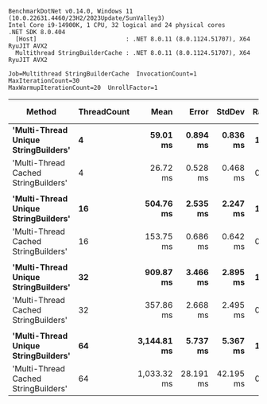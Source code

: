 ```

BenchmarkDotNet v0.14.0, Windows 11 (10.0.22631.4460/23H2/2023Update/SunValley3)
Intel Core i9-14900K, 1 CPU, 32 logical and 24 physical cores
.NET SDK 8.0.404
  [Host]                         : .NET 8.0.11 (8.0.1124.51707), X64 RyuJIT AVX2
  Multithread StringBuilderCache : .NET 8.0.11 (8.0.1124.51707), X64 RyuJIT AVX2

Job=Multithread StringBuilderCache  InvocationCount=1  MaxIterationCount=30  
MaxWarmupIterationCount=20  UnrollFactor=1  

```
| Method                               | ThreadCount | Mean        | Error     | StdDev    | Ratio | RatioSD | Gen0         | Gen1         | Allocated   | Alloc Ratio |
|------------------------------------- |------------ |------------:|----------:|----------:|------:|--------:|-------------:|-------------:|------------:|------------:|
| **&#39;Multi-Thread Unique StringBuilders&#39;** | **4**           |    **59.01 ms** |  **0.894 ms** |  **0.836 ms** |  **1.00** |    **0.02** |   **98000.0000** |    **6000.0000** |  **1517.47 MB** |        **1.00** |
| &#39;Multi-Thread Cached StringBuilders&#39; | 4           |    26.72 ms |  0.528 ms |  0.468 ms |  0.45 |    0.01 |   43000.0000 |            - |   585.06 MB |        0.39 |
|                                      |             |             |           |           |       |         |              |              |             |             |
| **&#39;Multi-Thread Unique StringBuilders&#39;** | **16**          |   **504.76 ms** |  **2.535 ms** |  **2.247 ms** |  **1.00** |    **0.01** |  **413000.0000** |  **102000.0000** |   **6379.7 MB** |        **1.00** |
| &#39;Multi-Thread Cached StringBuilders&#39; | 16          |   153.75 ms |  0.686 ms |  0.642 ms |  0.30 |    0.00 |  173000.0000 |            - |  2304.96 MB |        0.36 |
|                                      |             |             |           |           |       |         |              |              |             |             |
| **&#39;Multi-Thread Unique StringBuilders&#39;** | **32**          |   **909.87 ms** |  **3.466 ms** |  **2.895 ms** |  **1.00** |    **0.00** |  **734000.0000** |  **347000.0000** | **11718.35 MB** |        **1.00** |
| &#39;Multi-Thread Cached StringBuilders&#39; | 32          |   357.86 ms |  2.668 ms |  2.495 ms |  0.39 |    0.00 |  348000.0000 |            - |  4581.92 MB |        0.39 |
|                                      |             |             |           |           |       |         |              |              |             |             |
| **&#39;Multi-Thread Unique StringBuilders&#39;** | **64**          | **3,144.81 ms** |  **5.737 ms** |  **5.367 ms** |  **1.00** |    **0.00** | **1669000.0000** | **1460000.0000** | **25332.15 MB** |        **1.00** |
| &#39;Multi-Thread Cached StringBuilders&#39; | 64          | 1,033.32 ms | 28.191 ms | 42.195 ms |  0.33 |    0.01 |  697000.0000 |            - |  9138.28 MB |        0.36 |
